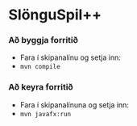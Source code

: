 # SlönguSpil++

### Að byggja forritið
- Fara í skipanalínu og setja inn:
- `mvn compile`

### Að keyra forritið
- Fara í skipanalínuna og setja inn:
- `mvn javafx:run`
